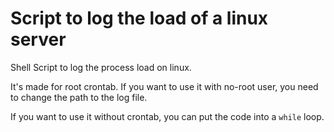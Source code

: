 # Script to log the load of a linux server

Shell Script to log the process load on linux.

It's made for root crontab. If you want to use it with no-root user, you need to change the path to the log file.

If you want to use it without crontab, you can put the code into a `while` loop.
